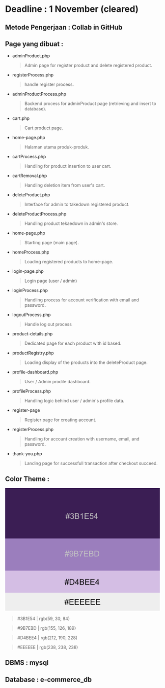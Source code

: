 # Deadline : 1 November (cleared)

## Metode Pengerjaan : Collab in GitHub

## Page yang dibuat :

  - adminProduct.php
    
      > Admin page for register product and delete registered product.
  - registerProcess.php
      > handle register process.
  - adminProductProcess.php
      > Backend process for adminProduct page (retrieving and insert to database).
  - cart.php
      > Cart product page.
  - home-page.php
      > Halaman utama produk-produk.
  - cartProcess.php
      > Handling for product insertion to user cart.
  - cartRemoval.php
      > Handling deletion item from user's cart.
  - deleteProduct.php
      > Interface for admin to takedown registered product.
  - deleteProductProcess.php
      > Handling product tekaedown in admin's store.
  - home-page.php
      > Starting page (main page).
  - homeProcess.php
      > Loading registered products to home-page.
  - login-page.php
      > Login page (user / admin)
  - loginProcess.php
      > Handling process for account verification with email and password.
  - logoutProcess.php
      > Handle log out process
  - product-details.php
      > Dedicated page for each product with id based.
  - productRegistry.php
      > Loading display of the products into the deleteProduct page.
  - profile-dashboard.php
      > User / Admin prodile dashboard.
  - profileProcess.php
      > Handling logic behind user / admin's profile data.
  - register-page
      > Register page for creating account.
  - registerProcess.php
      > Handling for account creation with username, email, and password.
  - thank-you.php
      > Landing page for successfull transaction after checkout succeed.

## Color Theme :
  ![theme color](theme_color.png)
  > #3B1E54 | rgb(59, 30, 84)

  > #9B7EBD | rgb(155, 126, 189)

  > #D4BEE4 | rgb(212, 190, 228)

  > #EEEEEE | rgb(238, 238, 238)

  
## DBMS  : mysql 
## Database : e-commerce_db
